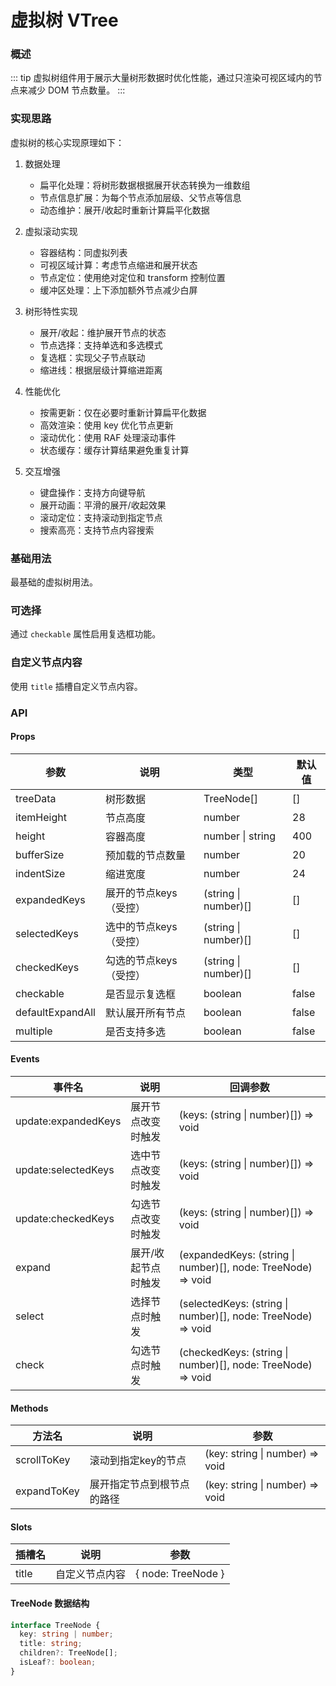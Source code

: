 # 虚拟树 VTree

### 概述
::: tip
虚拟树组件用于展示大量树形数据时优化性能，通过只渲染可视区域内的节点来减少 DOM 节点数量。
:::

### 实现思路

虚拟树的核心实现原理如下：

1. 数据处理
   - 扁平化处理：将树形数据根据展开状态转换为一维数组
   - 节点信息扩展：为每个节点添加层级、父节点等信息
   - 动态维护：展开/收起时重新计算扁平化数据

2. 虚拟滚动实现
   - 容器结构：同虚拟列表
   - 可视区域计算：考虑节点缩进和展开状态
   - 节点定位：使用绝对定位和 transform 控制位置
   - 缓冲区处理：上下添加额外节点减少白屏

3. 树形特性实现
   - 展开/收起：维护展开节点的状态
   - 节点选择：支持单选和多选模式
   - 复选框：实现父子节点联动
   - 缩进线：根据层级计算缩进距离

4. 性能优化
   - 按需更新：仅在必要时重新计算扁平化数据
   - 高效渲染：使用 key 优化节点更新
   - 滚动优化：使用 RAF 处理滚动事件
   - 状态缓存：缓存计算结果避免重复计算

5. 交互增强
   - 键盘操作：支持方向键导航
   - 展开动画：平滑的展开/收起效果
   - 滚动定位：支持滚动到指定节点
   - 搜索高亮：支持节点内容搜索

### 基础用法

最基础的虚拟树用法。

<demo src="../demos/v-tree/v-tree-01-basic.vue"></demo>

### 可选择

通过 `checkable` 属性启用复选框功能。

<demo src="../demos/v-tree/v-tree-02-checkable.vue"></demo>

### 自定义节点内容

使用 `title` 插槽自定义节点内容。

<demo src="../demos/v-tree/v-tree-03-custom.vue"></demo>

### API

#### Props

| 参数 | 说明 | 类型 | 默认值 |
| --- | --- | --- | --- |
| treeData | 树形数据 | TreeNode[] | [] |
| itemHeight | 节点高度 | number | 28 |
| height | 容器高度 | number \| string | 400 |
| bufferSize | 预加载的节点数量 | number | 20 |
| indentSize | 缩进宽度 | number | 24 |
| expandedKeys | 展开的节点keys（受控） | (string \| number)[] | [] |
| selectedKeys | 选中的节点keys（受控） | (string \| number)[] | [] |
| checkedKeys | 勾选的节点keys（受控） | (string \| number)[] | [] |
| checkable | 是否显示复选框 | boolean | false |
| defaultExpandAll | 默认展开所有节点 | boolean | false |
| multiple | 是否支持多选 | boolean | false |

#### Events

| 事件名 | 说明 | 回调参数 |
| --- | --- | --- |
| update:expandedKeys | 展开节点改变时触发 | (keys: (string \| number)[]) => void |
| update:selectedKeys | 选中节点改变时触发 | (keys: (string \| number)[]) => void |
| update:checkedKeys | 勾选节点改变时触发 | (keys: (string \| number)[]) => void |
| expand | 展开/收起节点时触发 | (expandedKeys: (string \| number)[], node: TreeNode) => void |
| select | 选择节点时触发 | (selectedKeys: (string \| number)[], node: TreeNode) => void |
| check | 勾选节点时触发 | (checkedKeys: (string \| number)[], node: TreeNode) => void |

#### Methods

| 方法名 | 说明 | 参数 |
| --- | --- | --- |
| scrollToKey | 滚动到指定key的节点 | (key: string \| number) => void |
| expandToKey | 展开指定节点到根节点的路径 | (key: string \| number) => void |

#### Slots

| 插槽名 | 说明 | 参数 |
| --- | --- | --- |
| title | 自定义节点内容 | { node: TreeNode } |

#### TreeNode 数据结构

```ts
interface TreeNode {
  key: string | number;
  title: string;
  children?: TreeNode[];
  isLeaf?: boolean;
} 